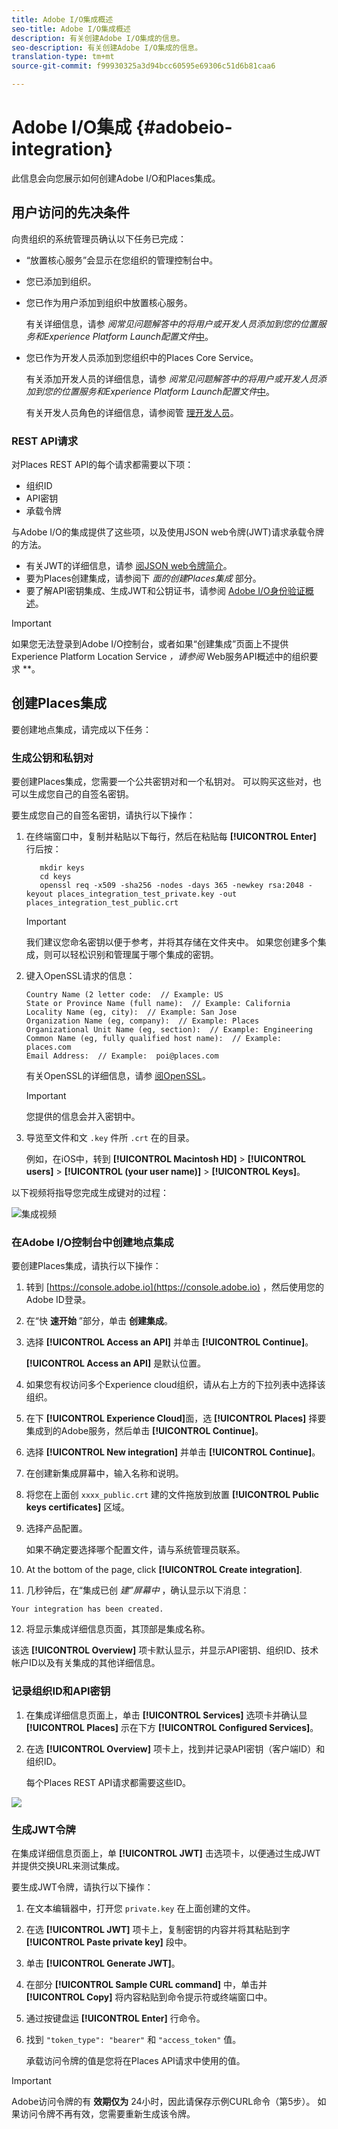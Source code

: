 ```yaml
---
title: Adobe I/O集成概述
seo-title: Adobe I/O集成概述
description: 有关创建Adobe I/O集成的信息。
seo-description: 有关创建Adobe I/O集成的信息。
translation-type: tm+mt
source-git-commit: f99930325a3d94bcc60595e69306c51d6b81caa6

---
```



# Adobe I/O集成 {#adobeio-integration}

此信息会向您展示如何创建Adobe I/O和Places集成。

## 用户访问的先决条件

向贵组织的系统管理员确认以下任务已完成：

* “放置核心服务”会显示在您组织的管理控制台中。
* 您已添加到组织。
* 您已作为用户添加到组织中放置核心服务。

   有关详细信息，请参 *阅常见问题解答中的将用户或开发人员添加到您的位置服务和Experience Platform Launch配置文件*[中](/help/places-faqs.md)。

* 您已作为开发人员添加到您组织中的Places Core Service。

   有关添加开发人员的详细信息，请参 *阅常见问题解答中的将用户或开发人员添加到您的位置服务和Experience Platform Launch配置文件*[中](/help/places-faqs.md)。

   有关开发人员角色的详细信息，请参阅管 [理开发人员](https://helpx.adobe.com/enterprise/using/manage-developers.html)。

### REST API请求

对Places REST API的每个请求都需要以下项：

* 组织ID
* API密钥
* 承载令牌

与Adobe I/O的集成提供了这些项，以及使用JSON web令牌(JWT)请求承载令牌的方法。

* 有关JWT的详细信息，请参 [阅JSON web令牌简介](https://jwt.io/introduction/)。
* 要为Places创建集成，请参阅下 *面的创建Places集成* 部分。
* 要了解API密钥集成、生成JWT和公钥证书，请参阅 [Adobe I/O身份验证概述](https://www.adobe.io/apis/cloudplatform/console/authentication/gettingstarted.html)。

>[!IMPORTANT]
>
>如果您无法登录到Adobe I/O控制台，或者如果“创建集成”页面上不提供Experience Platform Location Service *，请参阅* Web服务API概述中的组织要求 **[](/help/web-service-api/places-web-services.md)。

## 创建Places集成

要创建地点集成，请完成以下任务：

### 生成公钥和私钥对

要创建Places集成，您需要一个公共密钥对和一个私钥对。 可以购买这些对，也可以生成您自己的自签名密钥。

要生成您自己的自签名密钥，请执行以下操作：

1. 在终端窗口中，复制并粘贴以下每行，然后在粘贴每 **[!UICONTROL Enter]** 行后按：

   ```text
      mkdir keys
      cd keys
      openssl req -x509 -sha256 -nodes -days 365 -newkey rsa:2048 -keyout places_integration_test_private.key -out    places_integration_test_public.crt
   ```

   >[!IMPORTANT]
   >
   >我们建议您命名密钥以便于参考，并将其存储在文件夹中。 如果您创建多个集成，则可以轻松识别和管理属于哪个集成的密钥。

2. 键入OpenSSL请求的信息：

   ```text
   Country Name (2 letter code:  // Example: US
   State or Province Name (full name):  // Example: California
   Locality Name (eg, city):  // Example: San Jose
   Organization Name (eg, company):  // Example: Places
   Organizational Unit Name (eg, section):  // Example: Engineering
   Common Name (eg, fully qualified host name):  // Example: places.com
   Email Address:  // Example:  poi@places.com
   ```

   有关OpenSSL的详细信息，请参 [阅OpenSSL](https://www.openssl.org/)。

   >[!IMPORTANT]
   >
   >您提供的信息会并入密钥中。

3. 导览至文件和文 `.key` 件所 `.crt` 在的目录。

   例如，在iOS中，转到 **[!UICONTROL Macintosh HD]** &gt; **[!UICONTROL users]** &gt; **[!UICONTROL (your user name)]** &gt; **[!UICONTROL Keys]**。

以下视频将指导您完成生成键对的过程：

![集成视频](/help/assets/places_integration_video.gif)

### 在Adobe I/O控制台中创建地点集成

要创建Places集成，请执行以下操作：

1. 转到 [https://console.adobe.io](https://console.adobe.io) ，然后使用您的Adobe ID登录。
2. 在“快 **速开始** ”部分，单击 **创建集成**。
3. 选择 **[!UICONTROL Access an API]** 并单击 **[!UICONTROL Continue]**。

   **[!UICONTROL Access an API]** 是默认位置。

4. 如果您有权访问多个Experience cloud组织，请从右上方的下拉列表中选择该组织。
5. 在下 **[!UICONTROL Experience Cloud]**&#x200B;面，选 **[!UICONTROL Places]** 择要集成到的Adobe服务，然后单击 **[!UICONTROL Continue]**。
6. 选择 **[!UICONTROL New integration]** 并单击 **[!UICONTROL Continue]**。
7. 在创建新集成屏幕中，输入名称和说明。
8. 将您在上面创 `xxxx_public.crt` 建的文件拖放到放置 **[!UICONTROL Public keys certificates]** 区域。
9. 选择产品配置。

   如果不确定要选择哪个配置文件，请与系统管理员联系。
10. At the bottom of the page, click **[!UICONTROL Create integration]**.
11. 几秒钟后，在“集成已创 *建”屏幕中* ，确认显示以下消息：

   `Your integration has been created.`

12. 将显示集成详细信息页面，其顶部是集成名称。

   该选 **[!UICONTROL Overview]** 项卡默认显示，并显示API密钥、组织ID、技术帐户ID以及有关集成的其他详细信息。

### 记录组织ID和API密钥

1. 在集成详细信息页面上，单击 **[!UICONTROL Services]** 选项卡并确认显 **[!UICONTROL Places]** 示在下方 **[!UICONTROL Configured Services]**。
2. 在选 **[!UICONTROL Overview]** 项卡上，找到并记录API密钥（客户端ID）和组织ID。

   每个Places REST API请求都需要这些ID。

![](/help/assets/places_orgid_api-key.png)

### 生成JWT令牌

在集成详细信息页面上，单 **[!UICONTROL JWT]** 击选项卡，以便通过生成JWT并提供交换URL来测试集成。

要生成JWT令牌，请执行以下操作：

1. 在文本编辑器中，打开您 `private.key` 在上面创建的文件。
2. 在选 **[!UICONTROL JWT]** 项卡上，复制密钥的内容并将其粘贴到字 **[!UICONTROL Paste private key]** 段中。
3. 单击 **[!UICONTROL Generate JWT]**。
4. 在部分 **[!UICONTROL Sample CURL command]** 中，单击并 **[!UICONTROL Copy]** 将内容粘贴到命令提示符或终端窗口中。
5. 通过按键盘运 **[!UICONTROL Enter]** 行命令。
6. 找到 `"token_type": "bearer"` 和 `"access_token"` 值。

   承载访问令牌的值是您将在Places API请求中使用的值。

>[!IMPORTANT]
>
>Adobe访问令牌的有 **效期仅为** 24小时，因此请保存示例CURL命令（第5步）。 如果访问令牌不再有效，您需要重新生成该令牌。